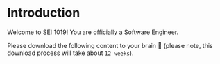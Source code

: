 # Introduction

Welcome to SEI 1019! You are officially a Software Engineer. 

Please download the following content to your brain 🧠 \(please note, this download process will take about `12 weeks`\).

